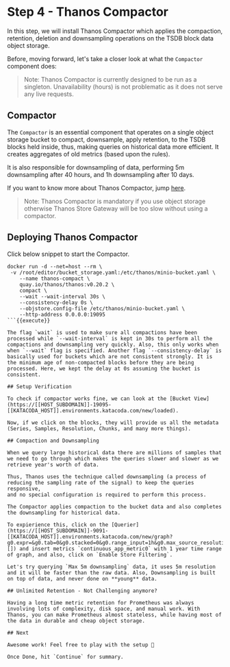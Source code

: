 # Step 4 - Thanos Compactor

In this step, we will install Thanos Compactor which applies the compaction, retention, deletion and downsampling operations
on the TSDB block data object storage.

Before, moving forward, let's take a closer look at what the `Compactor` component does:

> Note: Thanos Compactor is currently designed to be run as a singleton. Unavailability (hours) is not problematic as it does not serve any live requests.
## Compactor

The `Compactor` is an essential component that operates on a single object storage bucket to compact, downsample, apply retention, to the TSDB blocks held inside,
thus, making queries on historical data more efficient. It creates aggregates of old metrics (based upon the rules).

It is also responsible for downsampling of data, performing 5m downsampling after 40 hours, and 1h downsampling after 10 days.

If you want to know more about Thanos Compactor, jump [here](https://thanos.io/tip/components/compact.md/).

> Note: Thanos Compactor is mandatory if you use object storage otherwise Thanos Store Gateway will be too slow without using a compactor.

## Deploying Thanos Compactor

Click below snippet to start the Compactor.

```
docker run -d --net=host --rm \
 -v /root/editor/bucket_storage.yaml:/etc/thanos/minio-bucket.yaml \
    --name thanos-compact \
    quay.io/thanos/thanos:v0.20.2 \
    compact \
    --wait --wait-interval 30s \
    --consistency-delay 0s \
    --objstore.config-file /etc/thanos/minio-bucket.yaml \
    --http-address 0.0.0.0:19095
```{{execute}}

The flag `wait` is used to make sure all compactions have been processed while `--wait-interval` is kept in 30s to perform all the compactions and downsampling very quickly. Also, this only works when when `--wait` flag is specified. Another flag `--consistency-delay` is basically used for buckets which are not consistent strongly. It is the minimum age of non-compacted blocks before they are being processed. Here, we kept the delay at 0s assuming the bucket is consistent.

## Setup Verification

To check if compactor works fine, we can look at the [Bucket View](https://[[HOST_SUBDOMAIN]]-19095-[[KATACODA_HOST]].environments.katacoda.com/new/loaded).

Now, if we click on the blocks, they will provide us all the metadata (Series, Samples, Resolution, Chunks, and many more things).

## Compaction and Downsampling

When we query large historical data there are millions of samples that we need to go through which makes the queries slower and slower as we retrieve year's worth of data.

Thus, Thanos uses the technique called downsampling (a process of reducing the sampling rate of the signal) to keep the queries responsive,
and no special configuration is required to perform this process.

The Compactor applies compaction to the bucket data and also completes the downsampling for historical data.

To expierience this, click on the [Querier](https://[[HOST_SUBDOMAIN]]-9091-[[KATACODA_HOST]].environments.katacoda.com/new/graph?g0.expr=&g0.tab=0&g0.stacked=0&g0.range_input=1h&g0.max_source_resolution=0s&g0.deduplicate=1&g0.partial_response=0&g0.store_matches=[]) and insert metrics `continuous_app_metric0` with 1 year time range of graph, and also, click on `Enable Store Filtering`.

Let's try querying `Max 5m downsampling` data, it uses 5m resolution and it will be faster than the raw data. Also, Downsampling is built on top of data, and never done on **young** data.

## Unlimited Retention - Not Challenging anymore?

Having a long time metric retention for Prometheus was always involving lots of complexity, disk space, and manual work. With Thanos, you can make Prometheus almost stateless, while having most of the data in durable and cheap object storage.

## Next

Awesome work! Feel free to play with the setup 🤗

Once Done, hit `Continue` for summary.
